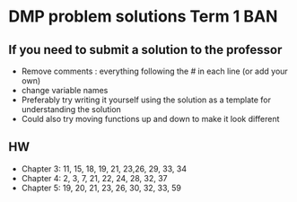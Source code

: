 # DMP problem solutions Term 1 BAN

## If you need to submit a solution to the professor

-   Remove comments : everything following the # in each line (or add your own)
-   change variable names
-   Preferably try writing it yourself using the solution as a template for understanding the solution
-   Could also try moving functions up and down to make it look different

## HW

- Chapter 3: 11, 15, 18, 19, 21, 23,26, 29, 33, 34
- Chapter 4: 2, 3, 7, 21, 22, 24, 28, 32, 37
- Chapter 5: 19, 20, 21, 23, 26, 30, 32, 33, 59